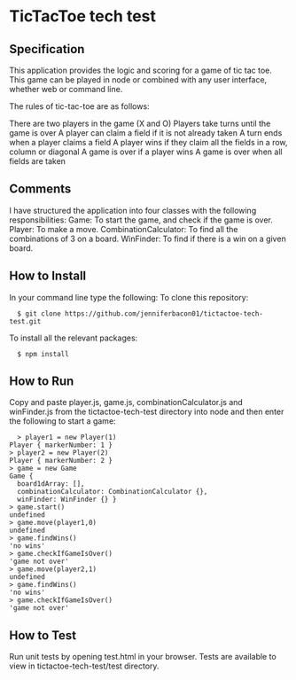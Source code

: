 # TicTacToe tech test

## Specification

This application provides the logic and scoring for a game of tic tac toe. This game can be played in node or combined with any user interface, whether web or command line.

The rules of tic-tac-toe are as follows:

There are two players in the game (X and O)
Players take turns until the game is over
A player can claim a field if it is not already taken
A turn ends when a player claims a field
A player wins if they claim all the fields in a row, column or diagonal
A game is over if a player wins
A game is over when all fields are taken

Comments
-----
I have structured the application into four classes with the following responsibilities:
Game: To start the game, and check if the game is over.
Player: To make a move.
CombinationCalculator: To find all the combinations of 3 on a board.
WinFinder: To find if there is a win on a given board.

How to Install
-----
In your command line type the following:
To clone this repository:
````
  $ git clone https://github.com/jenniferbacon01/tictactoe-tech-test.git
````
To install all the relevant packages:
````
  $ npm install
````

How to Run
-----
Copy and paste player.js, game.js, combinationCalculator.js and winFinder.js from the tictactoe-tech-test directory into node and then enter the following to start a game:
````
  > player1 = new Player(1)
Player { markerNumber: 1 }
> player2 = new Player(2)
Player { markerNumber: 2 }
> game = new Game
Game {
  board1dArray: [],
  combinationCalculator: CombinationCalculator {},
  winFinder: WinFinder {} }
> game.start()
undefined
> game.move(player1,0)
undefined
> game.findWins()
'no wins'
> game.checkIfGameIsOver()
'game not over'
> game.move(player2,1)
undefined
> game.findWins()
'no wins'
> game.checkIfGameIsOver()
'game not over'
````

How to Test
-----
Run unit tests by opening test.html in your browser. Tests are available to view in tictactoe-tech-test/test directory.
